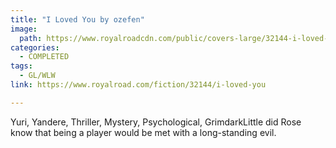 ```yaml
---
title: "I Loved You by ozefen"
image:
  path: https://www.royalroadcdn.com/public/covers-large/32144-i-loved-you.jpg
categories:
  - COMPLETED
tags:
  - GL/WLW
link: https://www.royalroad.com/fiction/32144/i-loved-you

---
```

Yuri, Yandere, Thriller, Mystery, Psychological, GrimdarkLittle did Rose know that being a player would be met with a long-standing evil.


